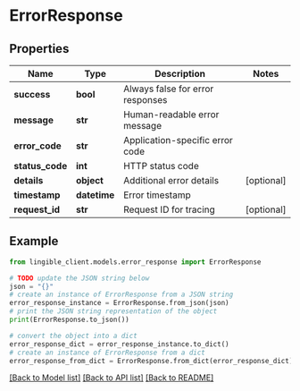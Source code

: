 # ErrorResponse


## Properties

Name | Type | Description | Notes
------------ | ------------- | ------------- | -------------
**success** | **bool** | Always false for error responses |
**message** | **str** | Human-readable error message |
**error_code** | **str** | Application-specific error code |
**status_code** | **int** | HTTP status code |
**details** | **object** | Additional error details | [optional]
**timestamp** | **datetime** | Error timestamp |
**request_id** | **str** | Request ID for tracing | [optional]

## Example

```python
from lingible_client.models.error_response import ErrorResponse

# TODO update the JSON string below
json = "{}"
# create an instance of ErrorResponse from a JSON string
error_response_instance = ErrorResponse.from_json(json)
# print the JSON string representation of the object
print(ErrorResponse.to_json())

# convert the object into a dict
error_response_dict = error_response_instance.to_dict()
# create an instance of ErrorResponse from a dict
error_response_from_dict = ErrorResponse.from_dict(error_response_dict)
```
[[Back to Model list]](../README.md#documentation-for-models) [[Back to API list]](../README.md#documentation-for-api-endpoints) [[Back to README]](../README.md)
